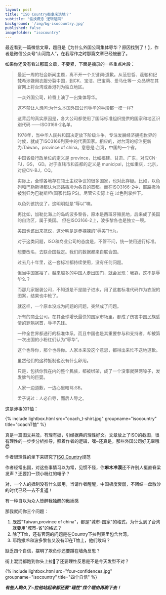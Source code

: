 ```yaml
---
layout: post
title: "ISO Country都拿来洗地？"
subtitle: "偷换概念 逻辑陷阱"
background: '/img/bg-isocountry.jpg'
published: false
imagefolder: "isocountry"
---
```

最近看到一篇微信文章，题目是【为什么外国公司集体辱华？原因找到了！】，作者是微信公众号“山河路人”，在我写作之时那篇文章已经被删了。

如果你还没有看过那篇文章，不要紧，下面是摘录的一些重点片段：

>最近一周的社会新闻主题，离不开一个关键词:道歉。从范思哲、蔻驰和纪梵希涉嫌用衣服分裂中国，到CK、宝洁、巴宝莉、爱马仕等一 众品牌在其官网上将台湾或香港列为独立地区。
>
>一众外国公司，轮番上演了一出集体辱华。
>
>这不禁让人想问:为什么本国外国公司辱华的手段都一模一样?
>
>这背后的真实原因是，各大公司都使用了国际标准组织提供的国家和地区识别代码 ——ISO3166-2名单。
>
>1978年，当中华人民共和国决定放下阶级斗争，专注发展经济拥抱世界的时候，就成了ISO3166列表中的代表国家。相应的，对台湾的标注更新为:Taiwan，province of china。意思是:台湾，中国的一个省。
>
>中国省级行政单位的定义是 province，比如福建、甘肃、广东，对应CN-FJ，GS，
>GD。对于直辖市和首都的定义是 municipal，比如重庆，北京，对应CN-BJ，CQ。
>
>实际上，全球各地存在领土主权争议的很多国家，也对此存疑。比如，以色列和巴勒斯坦都认为耶路撒冷为各自的首都。而在ISO3166-2中，耶路撒冷被划归为巴勒斯坦(国家代码 PS)。尽管它实际上在 以色列掌控下。
>
>以色列该抗议了，这明明就是“辱以”嘛。 
>
>再比如，加勒比海上的岛屿波多黎各，原本是西班牙殖民地，后来成了美国的自治区，属于美国。 但在ISO3166-2上，波多黎各也是独立一项。 
>
>美国也该出来抗议，这分明是是赤裸裸的“辱美”行为。
>
>对于这类问题，ISO和商业公司的态度是，不管不问，统一使用通行标准。
>
>想要改名，去联合国裁定。我们的数据都来自联合国。
>
>过去几十年里，这一套标准都持续使用，没有任何问题。
>
>但当中国富裕了，越来越多的中国人走出国门，就会发现：我靠，这不是辱华么？
>
>而那几家服装公司，不知道是不是脑子进水，用了这套标准代码作为衣服的图案，结果也中枪了。
>
>就这样，一个原本没成为问题的问题，突然成了问题。
>
>所有的商业公司，在其全球增长最快的国家市场里，都成了伤害中国民族感情的罪魁祸首，辱华先锋。
>
>一种全世界都通行的标准体系，而且中国也是其重要参与和支持者，却被第一次出国的小粉红们认为“辱华”。
>
>这个也辱你，那个也辱你。人家本来没这个意思，都得出来忙不迭地道歉。
>
>虽然他们的这种抵制也没有什么卵用。
>
>只是，包括你我在内的整个民族，都被绑架，成了一个没事就哭两嗓子，发发脾气的巨婴。
>
>人家一边道歉，一边心里暗骂:SB。
>
>孟子说过：人必自辱，而后人辱之。

这是涉事的T恤：

{% include lightbox.html src="coach_t-shirt.jpg" groupname="isocountry" title="coachT恤" %}

真是一篇图文并茂，有理有据，引经据典的理性好文。文章放上了ISO的截图，很有理性的一步步分析推导，照着作者的逻辑，嘿~还真是，那些外国公司好无辜哦:innocent:

作者很理性的坐下来研究了[ISO Country](https://www.iso.org/iso-3166-country-codes.html)规范

作者经常出国，对这些事情习以为常，见惯不怪，你**麻木冷漠**还不许别人挺直脊梁发声？还要扣一顶小粉红的帽子？

对，一个人的抵制没有什么卵用，当请作者醒醒，中国极度衰弱，不团结一盘散沙的时代已经一去不复返！

有一种自以为众人皆醉我独醒的傲娇感

那我就问你三个问题：

1. 既然"Taiwan,province of china"，都是"城市-国家"的格式，为什么到了台湾就要用"城市-省"的格式？
2. 除了T恤，还有官网的问题是在Country下拉列表里包含台湾。
3. 耶路撒冷和波多黎各又没有印在T恤上，他们敢吗？

缺乏四个自信，摆明了欺负你还要蹲在墙角反思？

街上混混都跑到你头上拉:shit:了还要理性反思是不是今天发型不对？

{% include lightbox.html src="four-confidences.jpg" groupname="isocountry" title="四个自信" %}

***有些人跪久了~拉他站起来都还要“理性”找个理由再跪下去！***

